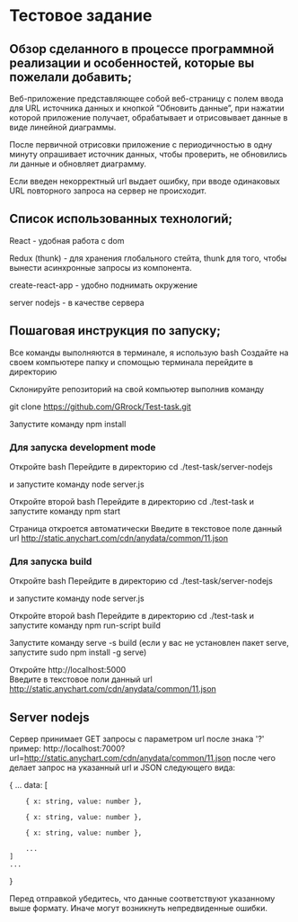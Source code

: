 # Тестовое задание

## Обзор сделанного в процессе программной реализации и особенностей, которые вы пожелали добавить;

Веб-приложение представляющее собой веб-страницу с полем ввода для URL источника данных и кнопкой “Обновить данные”, 
при нажатии которой приложение получает, обрабатывает и отрисовывает данные в виде линейной диаграммы.

После первичной отрисовки приложение с периодичностью в одну минуту опрашивает источник данных,
чтобы проверить, не обновились ли данные и обновляет диаграмму. 

Если введен некорректный url выдает ошибку, при вводе одинаковых URL повторного запроса на сервер не происходит. 

## Список использованных технологий;

React - удобная работа с dom 

Redux (thunk) - для хранения глобального стейта, thunk  для того, чтобы вынести асинхронные запросы из компонента.

create-react-app - удобно поднимать окружение

server nodejs - в качестве сервера

## Пошаговая инструкция по запуску;

Все команды выполняются в терминале, я использую  bash
Создайте на своем компьютере папку и спомощью терминала перейдите в директорию

Склонируйте репозиторий на свой компьютер выполнив команду 

git clone https://github.com/GRrock/Test-task.git

Запустите команду  npm install

### Для запуска development mode
Откройте  bash 
Перейдите в директорию cd ./test-task/server-nodejs

и запустите команду  node server.js

Откройте второй  bash 
Перейдите в директорию cd ./test-task
и запустите команду  npm start

Страница откроется автоматически
Введите в текстовое поле данный url
http://static.anychart.com/cdn/anydata/common/11.json

### Для запуска build
Откройте  bash 
Перейдите в директорию cd ./test-task/server-nodejs

и запустите команду  node server.js

Откройте второй  bash 
Перейдите в директорию cd ./test-task и запустите команду  npm run-script build

Запустите команду serve -s build  (если у вас не установлен пакет serve, запустите sudo npm install -g serve)

Откройте http://localhost:5000  
Введите в текстовое поли данный url
http://static.anychart.com/cdn/anydata/common/11.json

## Server nodejs
Сервер принимает GET запросы с параметром url после знака '?'
пример: http://localhost:7000?url=http://static.anychart.com/cdn/anydata/common/11.json
после чего делает запрос на указанный url и JSON следующего вида:

{
	...
	data: [

		{ x: string, value: number },

		{ x: string, value: number },

		{ x: string, value: number },
        
		... 
	]
	...
}

Перед отправкой убедитесь, что данные соответствуют указанному выше формату.
Иначе могут возникнуть непредвиденные ошибки.